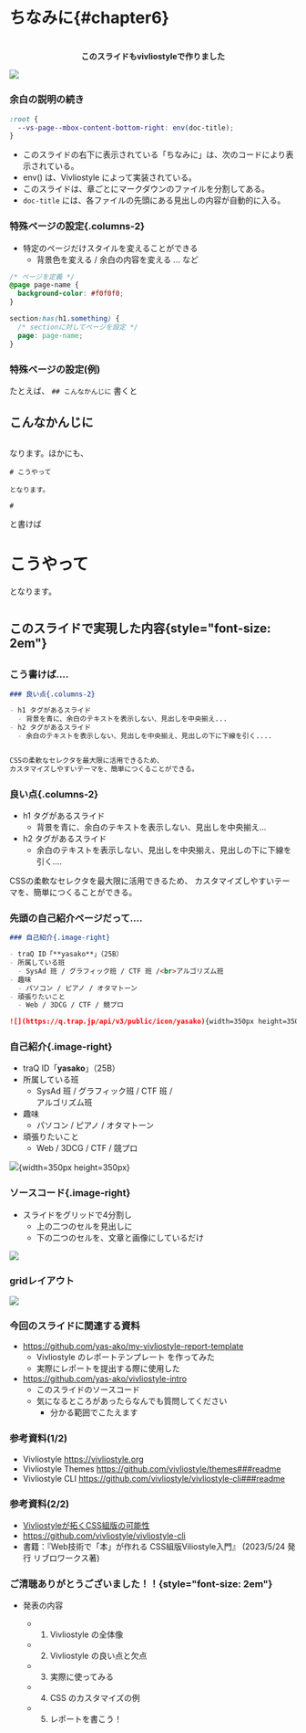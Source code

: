 # ちなみに{#chapter6}

#
<!--  -->

### 

<!-- <div class="vertical-container"> -->
<div style="text-align: center;"><strong>このスライドもvivliostyleで作りました</strong></div>

![](./../assets/vivliostyle-intro-vscode.png)

<!-- {width=800 style="margin-inline: auto;"} -->

<!-- <img src="../assets/vivliostyle-intro-vscode.png" width=800px style="margin-inline: auto;"> -->

<!-- </div> -->

### 余白の説明の続き


```css
:root {
  --vs-page--mbox-content-bottom-right: env(doc-title);
}
```
- このスライドの右下に表示されている「ちなみに」は、次のコードにより表示されている。
- env() は、Vivliostyle によって実装されている。
- このスライドは、章ごとにマークダウンのファイルを分割してある。
- `doc-title` には、各ファイルの先頭にある見出しの内容が自動的に入る。

### 特殊ページの設定{.columns-2}

- 特定のページだけスタイルを変えることができる
  - 背景色を変える / 余白の内容を変える ... など

```css
/* ページを定義 */
@page page-name {
  background-color: #f0f0f0;
}

section:has(h1.something) {
  /* sectionに対してページを設定 */
  page: page-name;
}
```

### 特殊ページの設定(例)

たとえば、 `## こんなかんじに` 書くと

## こんなかんじに

## 

なります。ほかにも、

```
# こうやって

となります。

#
```
と書けば

# こうやって

となります。

#

## このスライドで実現した内容{style="font-size: 2em"}

##

### こう書けば....

```md
### 良い点{.columns-2}

- h1 タグがあるスライド
  - 背景を青に、余白のテキストを表示しない、見出しを中央揃え...
- h2 タグがあるスライド
  - 余白のテキストを表示しない、見出しを中央揃え、見出しの下に下線を引く....


CSSの柔軟なセレクタを最大限に活用できるため、
カスタマイズしやすいテーマを、簡単につくることができる。
```


### 良い点{.columns-2}

- h1 タグがあるスライド
  - 背景を青に、余白のテキストを表示しない、見出しを中央揃え...
- h2 タグがあるスライド
  - 余白のテキストを表示しない、見出しを中央揃え、見出しの下に下線を引く....


CSSの柔軟なセレクタを最大限に活用できるため、
カスタマイズしやすいテーマを、簡単につくることができる。



### 先頭の自己紹介ページだって....

```md
### 自己紹介{.image-right}

- traQ ID「**yasako**」（25B）
- 所属している班
  - SysAd 班 / グラフィック班 / CTF 班 /<br>アルゴリズム班
- 趣味
  - パソコン / ピアノ / オタマトーン
- 頑張りたいこと
  - Web / 3DCG / CTF / 競プロ

![](https://q.trap.jp/api/v3/public/icon/yasako){width=350px height=350px}
```

### 自己紹介{.image-right}

- traQ ID「**yasako**」（25B）
- 所属している班
  - SysAd 班 / グラフィック班 / CTF 班 /<br>アルゴリズム班
- 趣味
  - パソコン / ピアノ / オタマトーン
- 頑張りたいこと
  - Web / 3DCG / CTF / 競プロ

![](https://q.trap.jp/api/v3/public/icon/yasako){width=350px height=350px}

### ソースコード{.image-right}

- スライドをグリッドで4分割し
  - 上の二つのセルを見出しに
  - 下の二つのセルを、文章と画像にしているだけ

![](./../assets/image-right.png)

### gridレイアウト

![](./../assets/image-right-grid.png)

### 今回のスライドに関連する資料

- https://github.com/yas-ako/my-vivliostyle-report-template
  - Vivliostyle のレポートテンプレート を作ってみた
  - 実際にレポートを提出する際に使用した
- https://github.com/yas-ako/vivliostyle-intro
  - このスライドのソースコード
  - 気になるところがあったらなんでも質問してください
    - 分かる範囲でこたえます

### 参考資料(1/2)

- Vivliostyle <https://vivliostyle.org>
- Vivliostyle Themes <https://github.com/vivliostyle/themes###readme>
- Vivliostyle CLI <https://github.com/vivliostyle/vivliostyle-cli###readme>

### 参考資料(2/2)

- [Vivliostyleが拓くCSS組版の可能性](https://gihyo.jp/list/group/Vivliostyleが拓くCSS組版の可能性)
- <https://github.com/vivliostyle/vivliostyle-cli>
- 書籍：『Web技術で「本」が作れる CSS組版Viliostyle入門』 (2023/5/24 発行 リブロワークス著)

### ご清聴ありがとうございました！！{style="font-size: 2em"}

- 発表の内容
  - 1. Vivliostyle の全体像
  - 2. Vivliostyle の良い点と欠点
  - 3. 実際に使ってみる
  - 4. CSS のカスタマイズの例
  - 5. レポートを書こう！

  <!-- - [1. Vivliostyle の全体像](#chapter1)
  - [2. Vivliostyle の良い点と欠点](#chapter2)
  - [3. 実際に使ってみる](#chapter3)
  - [4. CSS のカスタマイズの例](#chapter4)
  - [5. レポートを書こう！](#chapter5)
  - [6. ちなみに](#chapter6) -->
<!-- - <span style="font-size: 30px">緑色の文字は、ファイル内のリンクです。上のページ番号はもちろん自動で挿入されています</span> -->